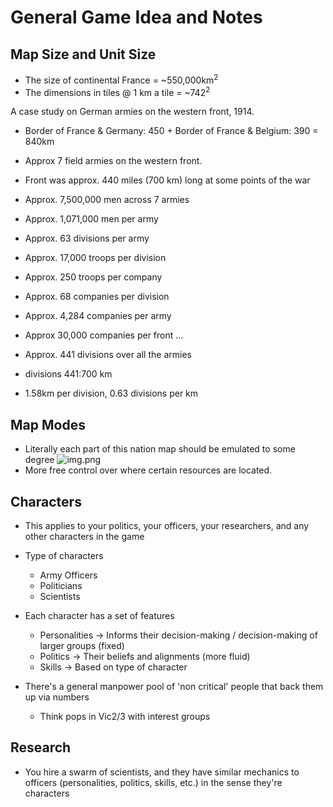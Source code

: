 # General Game Idea and Notes

## Map Size and Unit Size
- The size of continental France = ~550,000km<sup>2</sup>
- The dimensions in tiles @ 1 km a tile = ~742<sup>2</sup>

A case study on German armies on the western front, 1914.
- Border of France & Germany: 450 +  Border of France & Belgium: 390 = 840km
- Approx 7 field armies on the western front.
- Front was approx. 440 miles (700 km) long at some points of the war

- Approx. 7,500,000 men across 7 armies
- Approx. 1,071,000 men per army
- Approx. 63 divisions per army
- Approx. 17,000 troops per division

- Approx. 250 troops per company
- Approx. 68 companies per division
- Approx. 4,284 companies per army
- Approx  30,000 companies per front ... 

- Approx. 441 divisions over all the armies 
- divisions 441:700 km
- 1.58km per division, 0.63 divisions per km

## Map Modes
- Literally each part of this nation map should be emulated to some degree
![img.png](reference.png)
- More free control over where certain resources are located.

## Characters
- This applies to your politics, your officers, your researchers, and any other characters in the game
- Type of characters
  - Army Officers
  - Politicians
  - Scientists

- Each character has a set of features
  - Personalities -> Informs their decision-making / decision-making of larger groups (fixed) 
  - Politics -> Their beliefs and alignments (more fluid)
  - Skills -> Based on type of character 
- There's a general manpower pool of 'non critical' people that back them up via numbers
  - Think pops in Vic2/3 with interest groups

## Research
- You hire a swarm of scientists, and they have similar mechanics to officers (personalities, politics, skills, etc.) in the sense they're characters